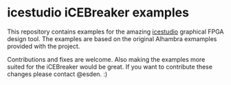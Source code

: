 # icestudio iCEBreaker examples

This repository contains examples for the amazing [icestudio](https://github.com/fpgawars/icestudio) graphical FPGA design tool. The examples are based on the original Alhambra exmamples provided with the project.

Contributions and fixes are welcome. Also making the examples more suited for the iCEBreaker would be great. If you want to contribute these changes please contact @esden. :)
